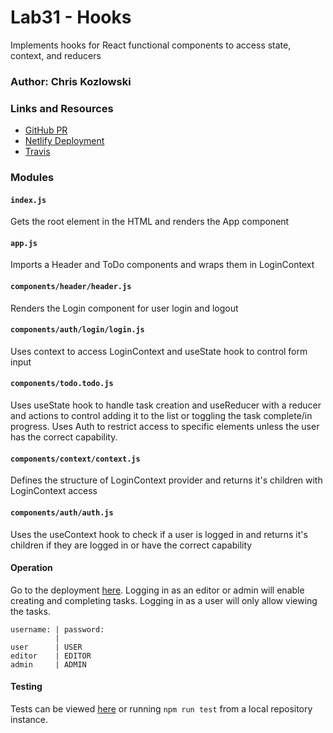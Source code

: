 # Lab31 - Hooks

Implements hooks for React functional components to access state, context, and reducers

### Author: Chris Kozlowski

### Links and Resources

- [GitHub PR]( --- )
- [Netlify Deployment](https://7ey5u.csb.dev/)
- [Travis]( --- )

### Modules

#### `index.js`

Gets the root element in the HTML and renders the App component

#### `app.js`

Imports a Header and ToDo components and wraps them in LoginContext

#### `components/header/header.js`

Renders the Login component for user login and logout

#### `components/auth/login/login.js`

Uses context to access LoginContext and useState hook to control form input

#### `components/todo.todo.js`

Uses useState hook to handle task creation and useReducer with a reducer and actions to control adding it to the list or toggling the task complete/in progress.  Uses Auth to restrict access to specific elements unless the user has the correct capability.

#### `components/context/context.js`

Defines the structure of LoginContext provider and returns it's children with LoginContext access

#### `components/auth/auth.js`

Uses the useContext hook to check if a user is logged in and returns it's children if they are logged in or have the correct capability

#### Operation

Go to the deployment [here](https://app.netlify.com/sites/unruffled-meninsky-803ec6/overview).  Logging in as an editor or admin will enable creating and completing tasks.  Logging in as a user will only allow viewing the tasks.
```
username: | password:
          |
user      | USER
editor    | EDITOR
admin     | ADMIN
```
#### Testing

Tests can be viewed [here]( --- ) or running `npm run test` from a local repository instance.
